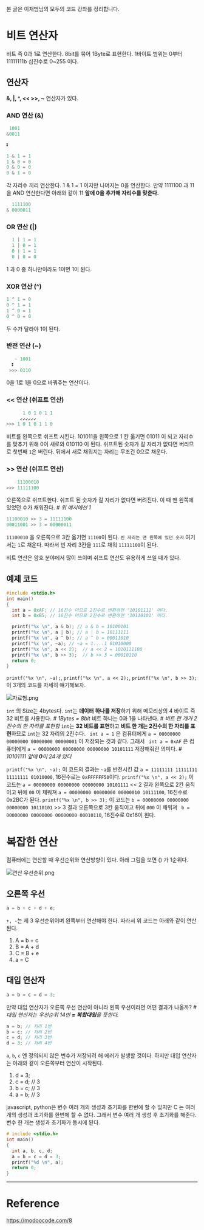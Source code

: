 본 글은 이재범님의 모두의 코드 강좌를 정리합니다.

# 비트 연산자

비트 즉 0과 1로 연산한다. 8bit를 묶어 1Byte로 표현한다. 1바이트 범위는 0부터 11111111b 십진수로 0~255 이다.

## 연산자

**&, |, ^, << >>, ~** 연산자가 있다.

### AND 연산 (&)

```c
 1001
&0011

⏬

1 & 1 = 1
1 & 0 = 0
0 & 0 = 0
0 & 1 = 0
```

각 자리수 끼리 연산한다. 1 & 1 = 1 이지만 나머지는 0을 연산한다.
만약 1111100 과 11을 AND 연산한다면 아래와 같이 11 **앞에 0을 추가해 자리수를 맞춘다.**

```c
  1111100
& 0000011
```

### OR 연산 (|)

```c
  1 | 1 = 1
  1 | 0 = 1
  0 | 1 = 1
  0 | 0 = 0
```

1 과 0 중 하나만이라도 1이면 1이 된다.

### XOR 연산 (^)

```c
1 ^ 1 = 0
0 ^ 1 = 1
1 ^ 0 = 1
0 ^ 0 = 0
```

두 수가 달라야 1이 된다.

### 반전 연산 (~)

```c
   ~ 1001
  ⏬
 >>> 0110
```

0을 1로 1을 0으로 바꿔주는 연산이다.

### << 연산 (쉬프트 연산)

```c
      1 0 1 0 1 1
     ↙↙↙↙↙↙
>>> 1 0 1 0 1 1 0
```

비트를 왼쪽으로 쉬프트 시킨다. 101011을 왼쪽으로 1 칸 옮기면 01011 이 되고 자리수를 맞추기 위해 0이 새로와 010110 이 된다.
쉬프트된 숫자가 갈 자리가 없다면 버리므로 첫번째 `1`은 버린다.
뒤에서 새로 채워지는 자리는 무조건 0으로 채운다.

### >> 연산 (쉬프트 연산)

```c
	11100010
>>> 11111100
```

오른쪽으로 쉬프트한다. 쉬프트 된 숫자가 갈 자리가 없다면 버려진다.
이 때 맨 왼쪽에 있었던 수가 채워진다. _# 위 예시에선 1_

```c
11100010 >> 3 = 11111100
00011001 >> 3 = 00000011
```

`11100010` 을 오른쪽으로 3칸 옮기면 `11100`이 된다. `빈 자리는 맨 왼쪽에 있던 숫자` 여기서는 `1`로 채운다. 따라서 빈 자리 3칸을 `111`로 채워 `11111100`이 된다.

비트 연산은 암호 분야에서 많이 쓰이며 쉬프트 연산도 유용하게 쓰일 때가 있다.

## 예제 코드

```c
#include <stdio.h>
int main()
{
  int a = 0xAF; // 16진수 이므로 2진수로 변환하면 '10101111' 이다.
  int b = 0xB5; // 16진수 이므로 2진수로 변환하면 '10110101' 이다.

  printf("%x \n", a & b); // a & b = 10100101
  printf("%x \n", a | b); // a | b = 10111111
  printf("%x \n", a ^ b); // a ^ b = 00011010
  printf("%x \n", ~a); // ~a = 1....1 01010000
  printf("%x \n", a << 2);  // a << 2 = 1010111100
  printf("%x \n", b >> 3);  // b >> 3 = 00010110
  return 0;
}
```

`printf("%x \n", ~a);`, `printf("%x \n", a << 2);`, `printf("%x \n", b >> 3);`
이 3개의 코드를 자세히 얘기해보자.

![자료형.png](https://images.velog.io/post-images/jjewqm/2ec6bbb0-15ed-11ea-8ba1-f9b9a20133ec/자료형.png)

`int` 의 Size는 4bytes다. `int`는 **데이터 하나를 저장**하기 위해 메모리상의 4 바이트 즉 32 비트를 사용한다. _# 1Bytes = 8bit_
비트 하나는 0과 1을 나타낸다. _# 비트 한 개가 2진수의 한 자리를 표현함_
`int`는 **32 비트를 표현**하고 **비트 한 개는 2진수의 한 자리를 표현**하므로 `int`는 32 자리의 2진수다.
` int a = 1` 은 컴퓨터에게 `a = 00000000 00000000 00000000 00000001` 이 저장되는 것과 같다.
그래서 ` int a = 0xAF` 은 컴퓨터에게 `a = 00000000 00000000 00000000 10101111` 저장해줘란 의미다. _# 10101111 앞에 **0**이 24개 있다_

`printf("%x \n", ~a);` 이 코드의 결과는 `~a`를 반전시킨 값 `a = 11111111 11111111 11111111 01010000`, 16진수로는 `0xFFFFFF50`이다.
`printf("%x \n", a << 2);` 이 코드는 `a = 00000000 00000000 00000000 10101111` << 2 결과 왼쪽으로 2칸 움직이고 뒤에 `00` 이 채워져 `a = 00000000 00000000 00000010 10111100`, 16진수로 0x2BC가 된다.
`printf("%x \n", b >> 3);` 이 코드는 `b = 00000000 00000000 00000000 10110101` >> 3 결과 오른쪽으로 3칸 움직이고 뒤에 `000` 이 채워져 ` b = 00000000 00000000 00000000 00010110`, 16진수로 0x16이 왼다.

# 복잡한 연산

컴퓨터에는 연산할 때 우선순위와 연산방향이 있다. 아래 그림을 보면 () 가 1순위다.

![연산 우선순위.png](https://images.velog.io/post-images/jjewqm/60694ef0-15f0-11ea-88ed-8d3e5d67f6e4/연산-우선순위.png)

## 오른쪽 우선

```c
a = b + c + d + e;
```

`+, -`는 제 3 우선순위이며 왼쪽부터 연산해야 한다. 따라서 위 코드는 아래와 같이 연산된다.

1. A = b + c
2. B = A + d
3. C = B + e
4. a = C

## 대입 연산자

```c
a = b = c = d = 3;
```

만약 대입 연산자가 오른쪽 우선 연산이 아니라 왼쪽 우선이라면 어떤 결과가 나올까? _# 대입 연산자는 우선순위 14번 **= 복합대입**을 뜻한다._

```c
a = b; // 처리 1번
b = c; // 처리 2번
c = d; // 처리 3번
d = 3; // 처리 4번
```

`a`, `b`, `c` 엔 정의되지 않은 변수가 저장되려 해 에러가 발생할 것이다.
하지만 대입 연산자는 아래와 같이 오른쪽부터 연산이 시작된다.

1. d = 3;
2. c = d; // 3
3. b = c; // 3
4. a = b; // 3

javascript, python은 변수 여러 개의 생성과 초기화를 한번에 할 수 있지만
C 는 여러 개의 생성과 초기화를 한번에 할 수 없다. 그래서 변수 여러 개 생성 후 초기화를 해준다.
변수 한 개는 생성과 초기화가 동시에 된다.

```c
# include <stdio.h>
int main()
{
  int a, b, c, d;
  a = b = c = d = 3;
  printf("%d \n", a);
  return 0;
}
```

---

# Reference

https://modoocode.com/8

